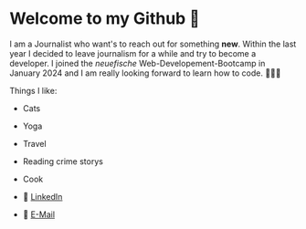 # Welcome to my Github 🖖
I am a Journalist who want's to reach out for something **new**. Within the last year I decided to leave journalism for a while and try to become a developer. I joined the _neuefische_ Web-Developement-Bootcamp in January 2024 and I am really looking forward to learn how to code. 👩🏻‍💻

Things I like:
- Cats
- Yoga
- Travel
- Reading crime storys
- Cook

- 🔗 [LinkedIn](https://www.linkedin.com/in/jeanette-schwarz-90169411a/)
- 📧 [E-Mail](mailto:jeanne.schwarz1306@gmail.com)
